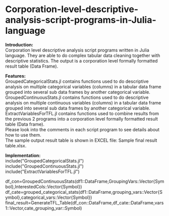# Corporation-level-descriptive-analysis-script-programs-in-Julia-language

<b>Introduction:</b><br />
Corporation level descriptive analysis script programs written in Julia language. They are able to do complex tabular data cleaning together with descriptive statistics. The output is a corporation level formally formatted result table (Data Frame). <br />

<b>Features:</b><br />
GroupedCategoricalStats.jl contains functions used to do descriptive analysis on multiple categorical variables (columns) in a tabular data frame grouped into several sub data frames by another categorical variable. <br />
GroupedContinuousStats.jl contains functions used to do descriptive analysis on multiple continuous variables (columns) in a tabular data frame grouped into several sub data frames by another categorical variable. <br />
ExtractVariablesForTFL.jl contains functions used to combine results from the previous 2 programs into a corporation level formally formatted result table (Data frame). <br />
Please look into the comments in each script program to see details about how to use them. <br />
The sample output result table is shown in EXCEL file: Sample final result table.xlsx. 

<b>Implementation:</b><br />
include("GroupedCategoricalStats.jl")<br />
include("GroupedContinuousStats.jl")<br />
include("ExtractVariablesForTFL.jl")<br />

df_con=GroupedContinuousStats(df1::DataFrame,GroupingVars::Vector{Symbol},InterestedCols::Vector{Symbol})<br />
df_cate=grouped_categorical_stats(df1::DataFrame,grouping_vars::Vector{Symbol},categorical_vars::Vector{Symbol})<br />
final_result=GenerateTFL_Table(df_con::DataFrame,df_cate::DataFrame,vars1::Vector,cate_grouping_var::Symbol)<br />

